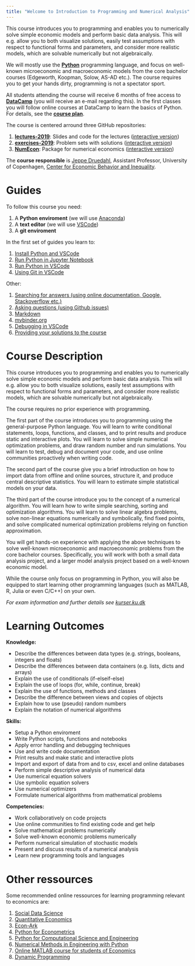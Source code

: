 ```yaml
---
title: "Welcome to Introduction to Programming and Numerical Analysis"
---
```


This course introduces you to programming and enables you to numerically solve simple economic models and perform basic data analysis. This will e.g. allow you to both visualize solutions, easily test assumptions with respect to functional forms and parameters, and consider more realistic models, which are solvable numerically but not algebraically. 

We will mostly use the **[Python](https://www.python.org/)** programming language, and focus on well-known  microeconomic and macroeconomic models from the core bachelor courses (Edgeworth, Koopman, Solow, AS-AD etc.). The course requires you to get your hands dirty, programming is not a spectator sport.

All students attending the course will receive 6 months of free access to **[DataCamp](https://www.datacamp.com/home)** (you will receive an e-mail regarding this). In the first classes you will follow online courses at DataCamp to learn the basics of Python. For details, see the **[course plan](/course-plan/)**.

The course is centered arround three GitHub repositories:

1. **[lectures-2019](https://github.com/NumEconCopenhagen/lectures-2019)**: Slides and code for the lectures ([interactive version](https://mybinder.org/v2/gh/NumEconCopenhagen/lectures-2019/master))
2. **[exercises-2019](https://github.com/NumEconCopenhagen/exercises-2019)**: Problem sets with solutions ([interactive version](https://mybinder.org/v2/gh/NumEconCopenhagen/exercises-2019/master))
3. **[NumEcon](https://github.com/NumEconCopenhagen/numecon)**: Package for numerical economics ([interactive version](https://mybinder.org/v2/gh/NumEconCopenhagen/NumEcon/master))

The **course responsible** is [Jeppe Druedahl](http://web.econ.ku.dk/druedahl/), Assistant Professor, University of Copenhagen, [Center for Economic Behavior and Inequality](https://www.econ.ku.dk/cebi). 

# Guides

To follow this course you need:

1. A **Python enviroment** (we will use [Anaconda](https://www.anaconda.com))
2. A **text editor** (we will use [VSCode](https://code.visualstudio.com/))
3. A **git enviroment**

In the first set of guides you learn to:

1. [Install Python and VSCode](/guides/python-setup)
2. [Run Python in Jupyter Notebook](/guides/jupyter-notebook)
3. [Run Python in VSCode](/guides/vscode-basics)
4. [Using Git in VSCode](/guides/vscode-git)

Other:

1. [Searching for answers (using online documentation, Google, Stackoverflow etc.)](/guides/questions)
2. [Asking questions (using Github issues)](/guides/github-issues)
3. [Markdown](/guides/markdown-basics)
4. [mybinder.org](/guides/mybinder-basics)
5. [Debugging in VSCode](/guides/vscode-debug)
6. [Providing your solutions to the course](/guides/pull-requests/)

# Course Description

This course introduces you to programming and enables you to numerically solve simple economic models and perform basic data analysis. This will e.g. allow you to both visualize solutions, easily test assumptions with respect to functional forms and parameters, and consider more realistic models, which are solvable numerically but not algebraically. 

The course requires no prior experience with programming.

The first part of the course introduces you to programming using the general-purpose Python language. You will learn to write conditional statements, loops, functions, and classes, and to print results and produce static and interactive plots. You will learn to solve simple numerical optimization problems, and draw random number and run simulations. You will learn to test, debug and document your code, and use online communities proactively when writing code. 

The second part of the course give you a brief introduction on how to import data from offline and online sources, structure it, and produce central descriptive statistics. You will learn to estimate simple statistical models on your data.

The third part of the course introduce you to the concept of a numerical algorithm. You will learn how to write simple searching, sorting and optimization algorithms. You will learn to solve linear algebra problems, solve non-linear equations numerically and symbolically, find fixed points, and solve complicated numerical optimization problems relying on function approximation.

You will get hands-on experience with applying the above techniques to solve well-known microeconomic and macroeconomic problems from the core bachelor courses. Specifically, you will work with both a small data analysis project, and a larger model analysis project based on a well-known economic model.

While the course only focus on programming in Python, you will also be equipped to start learning other programming languages (such as MATLAB, R, Julia or even C/C++) on your own.

*For exam information and further details see [kurser.ku.dk](http://kurser.ku.dk/course/a%C3%98ka08232u/2018-2019)*

# Learning Outcomes

**Knowledge:**

* Describe the differences between data types (e.g.  strings, booleans, integers and floats)
* Describe the differences between data containers (e.g. lists, dicts and arrays)
* Explain the use of conditionals (if-elseif-else)
* Explain the use of loops (for, while, continue, break)
* Explain the use of functions, methods and classes
* Describe the difference between views and copies of objects
* Explain how to use (pseudo) random numbers
* Explain the notation of numerical algorithms

**Skills:**

* Setup a Python enviroment
* Write Python scripts, functions and notebooks
* Apply error handling and debugging techniques
* Use and write code documentation
* Print results and make static and interactive plots
* Import and export of data from and to csv, excel and online databases
* Perform simple descriptive analysis  of numerical data
* Use numerical equation solvers
* Use symbolic equation solvers
* Use numerical optimizers
* Formulate numerical algorithms from mathematical problems

**Competencies:**

* Work collaboratively on code projects
* Use online communities to find existing code and get help
* Solve mathematical problems numerically
* Solve well-known economic problems numerically
* Perform numerical simulation of stochastic models
* Present and discuss results of a numerical analysis
* Learn new programming tools and languages

# Other ressources

Some recommended online ressources for learning programming relevant to economics are:

1. [Social Data Science](https://abjer.github.io/sds/)
2. [Quantitative Economics](https://lectures.quantecon.org/)
3. [Econ-Ark](https://econ-ark.org/)
4. [Python for Econometrics](https://www.kevinsheppard.com/Python_for_Econometrics)
5. [Python for Computational Science and Engineering](http://www.southampton.ac.uk/~fangohr/training/python/pdfs/Python-for-Computational-Science-and-Engineering.pdf)
6. [Numerical Methods in Engineering with Python](https://doc.lagout.org/programmation/python/Numerical%20Methods%20in%20Engineering%20with%20Python%203%20%5BKiusalaas%202011-02-21%5D.pdf)
7. [Online MATLAB course for students of Economics](https://absalon.ku.dk/courses/25988/pages/online-matlab-course-for-students-of-economics)
8. [Dynamic Programming](https://absalon.ku.dk/courses/25988)
